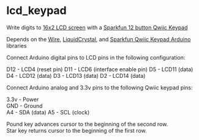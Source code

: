 # lcd_keypad
Write digits to [16x2 LCD screen](https://www.sparkfun.com/products/255) with a [Sparkfun 12 button Qwiic Keypad](https://www.sparkfun.com/products/15290)
  
Depends on the [Wire](https://www.arduino.cc/en/reference/wire), [LiquidCrystal](https://www.arduino.cc/en/Reference/LiquidCrystal), and [Sparkfun Qwiic Keypad Arduino](https://learn.sparkfun.com/tutorials/qwiic-keypad-hookup-guide/arduino-library) libraries
  
Connect Arduino digital pins to LCD pins in the following configuration:
  
D12 - LCD4  (reset pin)
D11 - LCD6  (interface enable pin)
D5 - LCD11  (data)
D4 - LCD12  (data)
D3 - LCD13  (data)
D2 - LCD14  (data)
  
Connect Arduino analog and 3.3v pins to the following Qwiic keypad pins:
  
3.3v - Power  
GND - Ground  
A4 - SDA  (data)
A5 - SCL  (clock)
  
Pound key advances cursor to the beginning of the second row.  
Star key returns cursor to the beginning of the first row.
